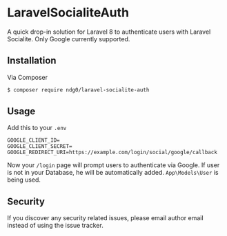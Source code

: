 # LaravelSocialiteAuth

A quick drop-in solution for Laravel 8 to authenticate users with Laravel Socialite.
Only Google currently supported.

## Installation

Via Composer

``` bash
$ composer require ndg0/laravel-socialite-auth
```

## Usage

Add this to your `.env`
```
GOOGLE_CLIENT_ID=
GOOGLE_CLIENT_SECRET=
GOOGLE_REDIRECT_URI=https://example.com/login/social/google/callback
```

Now your `/login` page will prompt users to authenticate via Google.
If user is not in your Database, he will be automatically added.
`App\Models\User` is being used.

## Security

If you discover any security related issues, please email author email instead of using the issue tracker.
